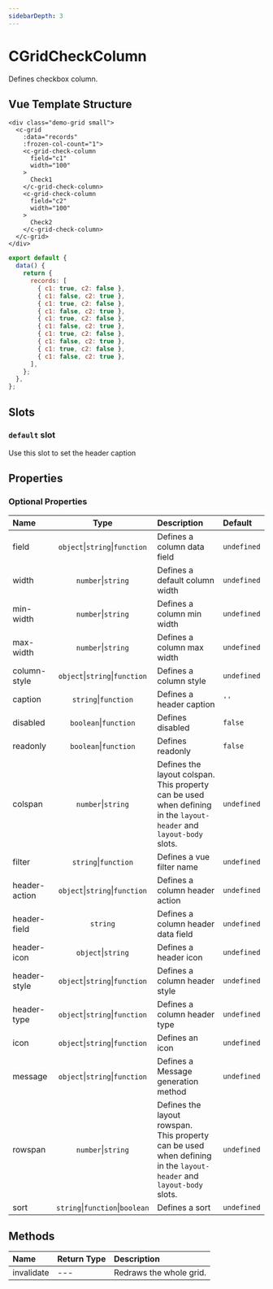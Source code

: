 ```yaml
---
sidebarDepth: 3
---
```


# CGridCheckColumn

Defines checkbox column.

## Vue Template Structure

<code-preview>

```vue
<div class="demo-grid small">
  <c-grid
    :data="records"
    :frozen-col-count="1">
    <c-grid-check-column
      field="c1"
      width="100"
    >
      Check1
    </c-grid-check-column>
    <c-grid-check-column
      field="c2"
      width="100"
    >
      Check2
    </c-grid-check-column>
  </c-grid>
</div>
```

```js
export default {
  data() {
    return {
      records: [
        { c1: true, c2: false },
        { c1: false, c2: true },
        { c1: true, c2: false },
        { c1: false, c2: true },
        { c1: true, c2: false },
        { c1: false, c2: true },
        { c1: true, c2: false },
        { c1: false, c2: true },
        { c1: true, c2: false },
        { c1: false, c2: true },
      ],
    };
  },
};
```

</code-preview>

## Slots

<!-- SLOT_DEFAULT_START -->

### `default` slot

Use this slot to set the header caption

<!-- SLOT_DEFAULT_END -->

## Properties

<!-- PROPS_TABLE_START -->

### Optional Properties

| Name          |                  Type                   | Description                                                                                                            | Default     |
| :------------ | :-------------------------------------: | :--------------------------------------------------------------------------------------------------------------------- | :---------- |
| field         | `object`&#124;`string`&#124;`function`  | Defines a column data field                                                                                            | `undefined` |
| width         |         `number`&#124;`string`          | Defines a default column width                                                                                         | `undefined` |
| min-width     |         `number`&#124;`string`          | Defines a column min width                                                                                             | `undefined` |
| max-width     |         `number`&#124;`string`          | Defines a column max width                                                                                             | `undefined` |
| column-style  | `object`&#124;`string`&#124;`function`  | Defines a column style                                                                                                 | `undefined` |
| caption       |        `string`&#124;`function`         | Defines a header caption                                                                                               | `''`        |
| disabled      |        `boolean`&#124;`function`        | Defines disabled                                                                                                       | `false`     |
| readonly      |        `boolean`&#124;`function`        | Defines readonly                                                                                                       | `false`     |
| colspan       |         `number`&#124;`string`          | Defines the layout colspan.<br>This property can be used when defining in the `layout-header` and `layout-body` slots. | `undefined` |
| filter        |        `string`&#124;`function`         | Defines a vue filter name                                                                                              | `undefined` |
| header-action | `object`&#124;`string`&#124;`function`  | Defines a column header action                                                                                         | `undefined` |
| header-field  |                `string`                 | Defines a column header data field                                                                                     | `undefined` |
| header-icon   |         `object`&#124;`string`          | Defines a header icon                                                                                                  | `undefined` |
| header-style  | `object`&#124;`string`&#124;`function`  | Defines a column header style                                                                                          | `undefined` |
| header-type   | `object`&#124;`string`&#124;`function`  | Defines a column header type                                                                                           | `undefined` |
| icon          | `object`&#124;`string`&#124;`function`  | Defines an icon                                                                                                        | `undefined` |
| message       | `object`&#124;`string`&#124;`function`  | Defines a Message generation method                                                                                    | `undefined` |
| rowspan       |         `number`&#124;`string`          | Defines the layout rowspan.<br>This property can be used when defining in the `layout-header` and `layout-body` slots. | `undefined` |
| sort          | `string`&#124;`function`&#124;`boolean` | Defines a sort                                                                                                         | `undefined` |

<!-- PROPS_TABLE_END -->

## Methods

<!-- METHODS_TABLE_START -->

| Name       | Return Type | Description             |
| :--------- | :---------- | :---------------------- |
| invalidate | ---         | Redraws the whole grid. |

<!-- METHODS_TABLE_END -->
